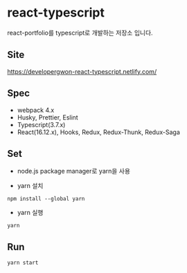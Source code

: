 # react-typescript
react-portfolio를 typescript로 개발하는 저장소 입니다.

## Site
https://developergwon-react-typescript.netlify.com/

## Spec
- webpack 4.x
- Husky, Prettier, Eslint
- Typescript(3.7.x)
- React(16.12.x), Hooks, Redux, Redux-Thunk, Redux-Saga

## Set
- node.js package manager로 yarn을 사용

- yarn 설치
```
npm install --global yarn
```

- yarn 실행

```
yarn
```

## Run
```
yarn start
```

